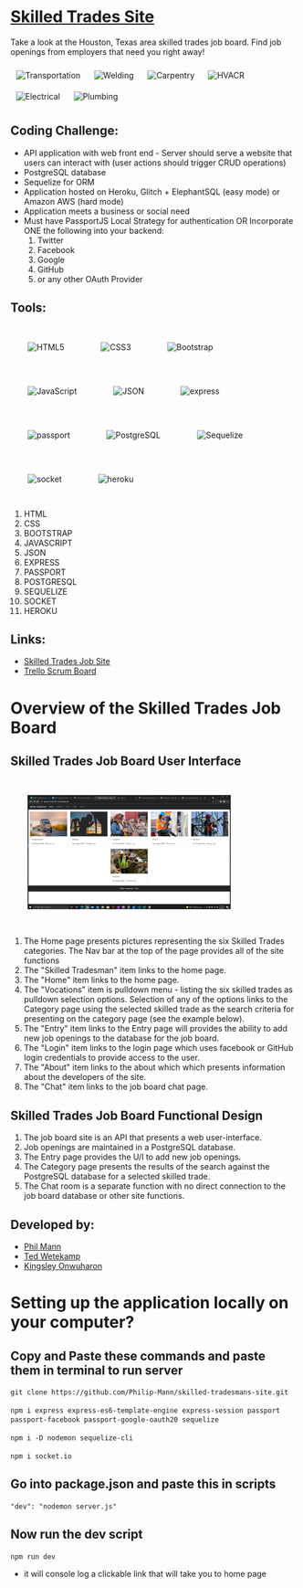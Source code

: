 # [Skilled Trades Site](https://aqueous-citadel-90211.herokuapp.com/)

Take a look at the Houston, Texas area skilled trades job board.  Find job openings from employers that need you right away!

<div align="left">
  <img style="margin: 10px" src="https://images.unsplash.com/photo-1591768793355-74d04bb6608f?ixid=MnwxMjA3fDB8MHxwaG90by1wYWdlfHx8fGVufDB8fHx8&ixlib=rb-1.2.1&auto=format&fit=crop&w=2552&q=80" alt="Transportation" height="45" />
  <img style="margin: 10px" src="https://images.unsplash.com/photo-1507497642206-b5c42198f2df?ixid=MnwxMjA3fDB8MHxwaG90by1wYWdlfHx8fGVufDB8fHx8&ixlib=rb-1.2.1&auto=format&fit=crop&w=2553&q=80" alt="Welding" height="45" />
  <img style="margin: 10px" src="https://images.unsplash.com/photo-1596496181961-4326beb30551?ixlib=rb-1.2.1&ixid=MnwxMjA3fDB8MHxwaG90by1wYWdlfHx8fGVufDB8fHx8&auto=format&fit=crop&w=2550&q=80" alt="Carpentry" height="45" />
  <img style="margin: 10px" src="https://skillpointe.com/sites/default/files/2021-02/HVAC_Technician.jpg" alt="HVACR" height="45" />
  <img style="margin: 10px" src="https://images.unsplash.com/photo-1555963966-b7ae5404b6ed?ixid=MnwxMjA3fDB8MHxwaG90by1wYWdlfHx8fGVufDB8fHx8&ixlib=rb-1.2.1&auto=format&fit=crop&w=2550&q=80" alt="Electrical" height="45" />
  <img style="margin: 10px" src="https://www.neyerplumbing.com/blog/wp-content/uploads/2020/02/KenNeyer-1024x683.jpg" alt="Plumbing" height="45" />
</div>

## Coding Challenge:
- API application with web front end - Server should serve a website that users can interact with (user actions should trigger CRUD operations)
- PostgreSQL database
- Sequelize for ORM
- Application hosted on Heroku, Glitch + ElephantSQL (easy mode) or Amazon AWS (hard mode)
- Application meets a business or social need
- Must have PassportJS Local Strategy for authentication OR Incorporate ONE the following into your backend:
    1. Twitter
    2. Facebook
    3. Google
    4. GitHub
    5. or any other OAuth Provider

## Tools:
<div align="left">
  <img style="margin: 30px" src="https://profilinator.rishav.dev/skills-assets/html5-original-wordmark.svg" alt="HTML5" height="45" />
  <img style="margin: 30px" src="https://profilinator.rishav.dev/skills-assets/css3-original-wordmark.svg" alt="CSS3" height="45" />
  <img style="margin: 30px" src="https://profilinator.rishav.dev/skills-assets/bootstrap-plain.svg" alt="Bootstrap" height="50" />
  <img style="margin: 30px" src="https://profilinator.rishav.dev/skills-assets/javascript-original.svg" alt="JavaScript" height="45" />
  <img style="margin: 30px" src="https://upload.wikimedia.org/wikipedia/commons/c/c9/JSON_vector_logo.svg" alt="JSON" height="45" />
  <img style="margin: 30px" src="https://profilinator.rishav.dev/skills-assets/express-original-wordmark.svg" alt="express" height="45" />
  <img style="margin: 30px" src="https://ucarecdn.com/8f3cac0e-b146-4f0f-878c-680a6671d804/" alt="passport" height="45" />
  <img style="margin: 30px" src="https://profilinator.rishav.dev/skills-assets/postgresql-original-wordmark.svg" alt="PostgreSQL" height="45" />
  <img style="margin: 30px" src="https://process.filestackapi.com/cache=expiry:max/resize=width:700/YO2eS6E7QmwNbjzGrNZz" alt="Sequelize" height="45" />
  <img style="margin: 30px" src="https://upload.wikimedia.org/wikipedia/commons/thumb/9/96/Socket-io.svg/1024px-Socket-io.svg.png" alt="socket" height="45" />
  <img style="margin: 30px" src="https://cdn.iconscout.com/icon/free/png-512/heroku-5-569467.png" alt="heroku" height="45" />
  </div> 

1. HTML
1. CSS
1. BOOTSTRAP
1. JAVASCRIPT
1. JSON
1. EXPRESS
1. PASSPORT
1. POSTGRESQL
1. SEQUELIZE
1. SOCKET
1. HEROKU

## Links:
  - [Skilled Trades Job Site](https://aqueous-citadel-90211.herokuapp.com/)
  - [Trello Scrum Board](https://trello.com/b/S5xxbYY1/skilledtradesman)

# Overview of the Skilled Trades Job Board
## Skilled Trades Job Board User Interface
 <img style="margin: 30px" src="sktjb-main.png" alt="Skilled Trades Main Page" height="200" />
 
  1. The Home page presents pictures representing the six Skilled Trades categories.  The Nav bar at the top of the page provides all of the site functions
  1. The "Skilled Tradesman" item links to the home page.
  1. The "Home" item links to the home page.
  1. The "Vocations" item is pulldown menu - listing the six skilled trades as pulldown selection options.  Selection of any of the options links to the Category page using the selected skilled trade as the search criteria for presenting on the category page (see the example below).
  1. The "Entry" item links to the Entry page will provides the ability to add new job openings to the database for the job board.
  1. The "Login" item links to the login page which uses facebook or GitHub login credentials to provide access to the user.
  1. The "About" item links to the about which which presents information about the developers of the site.
  1. The "Chat" item links to the job board chat page.

## Skilled Trades Job Board Functional Design
  1. The job board site is an API that presents a web user-interface.  
  1. Job openings are maintained in a PostgreSQL database.  
  1. The Entry page provides the U/I to add new job openings.  
  1. The Category page presents the results of the search against the PostgreSQL database for a selected skilled trade.
  1. The Chat room is a separate function with no direct connection to the job board database or other site functions.

## Developed by:

- [Phil Mann](https://www.linkedin.com/in/philip-mann-b7989b173/)
- [Ted Wetekamp](https://www.linkedin.com/in/ted-wetekamp-a6a2281/)
- [Kingsley Onwuharon](https://www.linkedin.com/in/konwu/)


# Setting up the application locally on your computer?
## Copy and Paste these commands and paste them in terminal to run server
    git clone https://github.com/Philip-Mann/skilled-tradesmans-site.git

    npm i express express-es6-template-engine express-session passport passport-facebook passport-google-oauth20 sequelize
    
    npm i -D nodemon sequelize-cli

    npm i socket.io
## Go into package.json and paste this in scripts
    "dev": "nodemon server.js"
## Now run the dev script
    npm run dev
- it will console log a clickable link that will take you to home page
